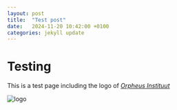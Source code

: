 ```yaml
---
layout: post
title:  "Test post"
date:   2024-11-20 10:42:00 +0100
categories: jekyll update
---
```


# Testing

This is a test page including the logo of [_Orpheus Instituut_](orpheusinstituut.be)

![logo](https://nicholascorniaorpheus.github.io/decastrophizing-failure-through-playfulness/assets/images/oi_logo.png)